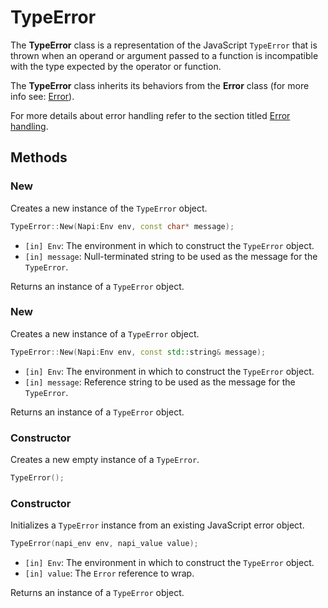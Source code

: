# TypeError

The **TypeError** class is a representation of the JavaScript `TypeError` that is
thrown when an operand or argument passed to a function is incompatible with the
type expected by the operator or function.

The **TypeError** class inherits its behaviors from the **Error** class (for more info
see: [Error](error.md)).

For more details about error handling refer to the section titled [Error handling](error_handling.md).

## Methods

### New

Creates a new instance of the `TypeError` object.

```cpp
TypeError::New(Napi:Env env, const char* message);
```

- `[in] Env`: The environment in which to construct the `TypeError` object.
- `[in] message`: Null-terminated string to be used as the message for the `TypeError`.

Returns an instance of a `TypeError` object.

### New

Creates a new instance of a `TypeError` object.

```cpp
TypeError::New(Napi:Env env, const std::string& message);
```

- `[in] Env`: The environment in which to construct the `TypeError` object.
- `[in] message`: Reference string to be used as the message for the `TypeError`.

Returns an instance of a `TypeError` object.

### Constructor

Creates a new empty instance of a `TypeError`.

```cpp
TypeError();
```

### Constructor

Initializes a ```TypeError``` instance from an existing JavaScript error object.

```cpp
TypeError(napi_env env, napi_value value);
```

- `[in] Env`: The environment in which to construct the `TypeError` object.
- `[in] value`: The `Error` reference to wrap.

Returns an instance of a `TypeError` object.